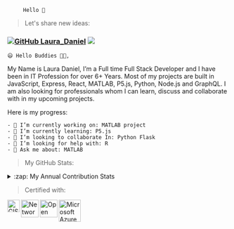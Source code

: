          Hello 👋

> Let's share new ideas:
### [![GitHub Laura_Daniel](https://img.shields.io/github/followers/ProfLaura?label=Follow%20Me&style=flat-square)](https://github.com/ProfLaura)  <img src="https://visitor-badge.laobi.icu/badge?page_id=ProfLaura-Read.md"> 

    😃 Hello Buddies 👋🏻,
<p font-family: 'verdana'>My Name is Laura Daniel, I’m a Full time Full Stack Developer
and I have been in IT Profession for over 6+ Years. Most of my
projects are built in JavaScript, Express, React, MATLAB, P5.js,
Python, Node.js and GraphQL. I am also looking for professionals
whom I can learn, discuss and collaborate with in my upcoming projects.</p>
Here is my progress:

    - 🔭 I’m currently working on: MATLAB project
    - 🌱 I’m currently learning: P5.js
    - 👯 I’m looking to collaborate In: Python Flask
    - 🤔 I’m looking for help with: R
    - 💬 Ask me about: MATLAB
    
> My GitHub Stats:
<p>
  <details><summary>:zap: My Annual Contribution Stats</summary>
<img align="left" alt="My GitHub Stats" width="300px" src="https://github-readme-stats.codestackr.vercel.app/api?username=ProfLaura&show_icons=true&hide_border=true" />
 <img align="" alt="Laura's Top used languages on Github" width="300px" src="https://github-readme-stats.vercel.app/api/top-langs/?username=ProfLaura&layout=compact"/></details>
 </p>
 


> Certified with:

<img align="left" alt="CISCO Networking Academy" width="28px" src="https://media-exp1.licdn.com/dms/image/C560BAQE9mv648k-SEQ/company-logo_200_200/0?e=1609372800&v=beta&t=fX1Jxn_0nZF_fdf7ygZSKAMrMmyc_WD7dKY0eJ0Y0z4" />
<img align="left" alt="Network Development Group (NDG)-" width="40px" src="https://www.netdevgroup.com/static/img/ndg_logo.svg" />
<img align="left" alt="Open EDG Python Institute" width="40px" src="https://openedg.org/wp-content/uploads/2018/06/OpenEDG_logo_300.png" />
<img align="" alt="Microsoft Azure" width="50px" src="https://encrypted-tbn0.gstatic.com/images?q=tbn%3AANd9GcQCg1vSyapm8F_9Sz-8Mc4jXcK3A5D3V6C9_Q&usqp=CAU" />

